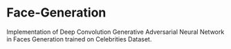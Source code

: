 # Face-Generation
Implementation of Deep Convolution Generative Adversarial Neural Network in Faces Generation trained on Celebrities Dataset.
